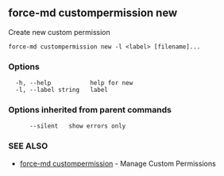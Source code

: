 ## force-md custompermission new

Create new custom permission

```
force-md custompermission new -l <label> [filename]...
```

### Options

```
  -h, --help           help for new
  -l, --label string   label
```

### Options inherited from parent commands

```
      --silent   show errors only
```

### SEE ALSO

* [force-md custompermission](force-md_custompermission.md)	 - Manage Custom Permissions

